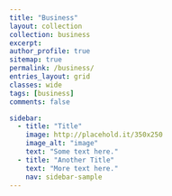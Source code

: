 ```yaml
---
title: "Business"
layout: collection
collection: business
excerpt:
author_profile: true
sitemap: true
permalink: /business/
entries_layout: grid
classes: wide
tags: [business]
comments: false

sidebar:
  - title: "Title"
    image: http://placehold.it/350x250
    image_alt: "image"
    text: "Some text here."
  - title: "Another Title"
    text: "More text here."
    nav: sidebar-sample
---
```


